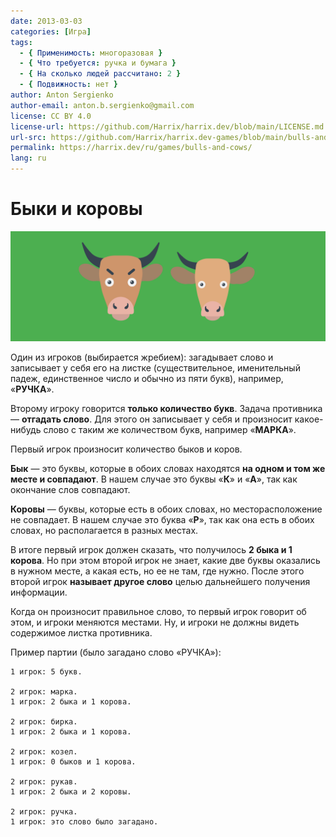 ```yaml
---
date: 2013-03-03
categories: [Игра]
tags:
  - { Применимость: многоразовая }
  - { Что требуется: ручка и бумага }
  - { На сколько людей рассчитано: 2 }
  - { Подвижность: нет }
author: Anton Sergienko
author-email: anton.b.sergienko@gmail.com
license: CC BY 4.0
license-url: https://github.com/Harrix/harrix.dev/blob/main/LICENSE.md
url-src: https://github.com/Harrix/harrix.dev-games/blob/main/bulls-and-cows/bulls-and-cows.md
permalink: https://harrix.dev/ru/games/bulls-and-cows/
lang: ru
---
```


# Быки и коровы

![Featured image](featured-image.svg)

Один из игроков (выбирается жребием): загадывает слово и записывает у себя его на листке (существительное, именительный падеж, единственное число и обычно из пяти букв), например, «**РУЧКА**».

Второму игроку говорится **только количество букв**. Задача противника — **отгадать слово**. Для этого он записывает у себя и произносит какое-нибудь слово с таким же количеством букв, например «**МАРКА**».

Первый игрок произносит количество быков и коров.

**Бык** — это буквы, которые в обоих словах находятся **на одном и том же месте и совпадают**. В нашем случае это буквы «**К**» и «**А**», так как окончание слов совпадают.

**Коровы** — буквы, которые есть в обоих словах, но месторасположение не совпадает. В нашем случае это буква «**Р**», так как она есть в обоих словах, но располагается в разных местах.

В итоге первый игрок должен сказать, что получилось **2 быка и 1 корова**. Но при этом второй игрок не знает, какие две буквы оказались в нужном месте, а какая есть, но ее не там, где нужно. После этого второй игрок **называет другое слово** целью дальнейшего получения информации.

Когда он произносит правильное слово, то первый игрок говорит об этом, и игроки меняются местами. Ну, и игроки не должны видеть содержимое листка противника.

Пример партии (было загадано слово «РУЧКА»):

```text
1 игрок: 5 букв.

2 игрок: марка.
1 игрок: 2 быка и 1 корова.

2 игрок: бирка.
1 игрок: 2 быка и 1 корова.

2 игрок: козел.
1 игрок: 0 быков и 1 корова.

2 игрок: рукав.
1 игрок: 2 быка и 2 коровы.

2 игрок: ручка.
1 игрок: это слово было загадано.
```
